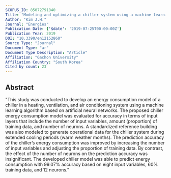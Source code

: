 ```yaml
---
SCOPUS_ID: 85072791840
Title: "Modeling and optimizing a chiller system using a machine learning algorithm"
Author: "Kim J.H."
Journal: "Energies"
Publication Date: {'$date': '2019-07-25T00:00:00Z'}
Publication Year: 2019
DOI: "10.3390/en12152860"
Source Type: "Journal"
Document Type: "ar"
Document Type Description: "Article"
Affiliation: "Gachon University"
Affiliation Country: "South Korea"
Cited by count: 23
---
```


## Abstract
"This study was conducted to develop an energy consumption model of a chiller in a heating, ventilation, and air conditioning system using a machine learning algorithm based on artificial neural networks. The proposed chiller energy consumption model was evaluated for accuracy in terms of input layers that include the number of input variables, amount (proportion) of training data, and number of neurons. A standardized reference building was also modeled to generate operational data for the chiller system during extended cooling periods (warm weather months). The prediction accuracy of the chiller’s energy consumption was improved by increasing the number of input variables and adjusting the proportion of training data. By contrast, the effect of the number of neurons on the prediction accuracy was insignificant. The developed chiller model was able to predict energy consumption with 99.07% accuracy based on eight input variables, 60% training data, and 12 neurons."

